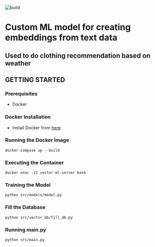 ![build](https://github.com/Ibrahim-Haroon/VectorML/actions/workflows/ci-pipeline.yml/badge.svg)
# Custom ML model for creating embeddings from text data
## Used to do clothing recommendation based on weather

## GETTING STARTED
### Prerequisites
- Docker

### Docker Installation
- Install Docker from [here](https://docs.docker.com/get-docker/)

### Running the Docker Image
```
docker-compose up --build
```

### Executing the Container
```
docker exec -it vector-ml-server bash
```

### Training the Model
```
python src/models/model.py
```

### Fill the Database
```
python src/vector_db/fill_db.py
```

### Running main.py
```
python src/main.py
```